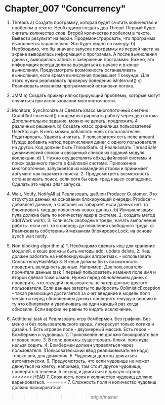 # Chapter_007 "Concurrency"

1. Threads 
    a) Создать программу, которая будет считать количество и пробелом в тексте.
       Необходимо создать два Thread. Первый будет считать количество слов. Второй количество пробелом в тексте.
       Вывести результат на экран.
       Продемонстрировать, что программа выполняется параллельно. Это будет видно по выводу.
    b) Необходимо, что бы вначале запуска программы из первой части на экране выводилась информация о программа. А после вычисления данных, выводилась запись о завершении программы. Важно, эта информация всегда должна выводиться в начале и в конце вычисления.
       Предусмотреть возможность останавливать вычисления, если время вычисления превышает 1 секунде. Для этого нужно реализовать проверку поведения isInterrunt()
    c) Реализовать механизм программнной остановки потока. 
    
2. JMM
    a) Создать пример иллюстрирующий проблемы, которые могут случиться при использовании многопоточности. 
   
3. Monitore, Synchronize
    a) Сделать класс многопоточный счетчик Count#int incremant() продемонстрировать работу через два потока.
       Дополнительное задание, можно не делать. предложить 4 различных решения. 
    b) Создать класс хранилища пользователей UserStorage. В него можно добавлять новых пользователей. 
       Редатировать. Удалять и читать. У пользователя есть поле amount. 
       Нуждо добавить метод перечисления денег с одного пользователя на другой. Код должен быть ThreadSafe. 
    c) Реализовать ThreadSafe динамический список и связанный список из заданий модуля коллекции. 
    d) 1. Нужно осуществлять обход файловой системы и поиск заданного текста в файловой системе. 
          Приложение многопоточное, запускается из командной строки и принимает аргумент как параметр поиска.
       2. Предусмотреть возможность останавливать поиск. если хотя бы один тред нашел совпадение. 
       Cделать это через флаг запуска.
4. Wait, Notify, NotifyAll
    a)  Реализовать шаблон Producer Customer. Это структура данных на основании блокирующей очереди.
       Producer - добавляет данные, а Customer их забирает. если данных нет. то блокировать тред до появления новых данных.
    b)  Инициализация пула должна быть по количеству ядер в системе.
       2. создать метод add(Work work).
       3. Если есть свободные треды, начать выполнение работы. если нет. то в очередь до появления свободного треда. 
    c)  Реализовать собственный механизм блокировок Lock. на основе synch wait notify.
    
5. Non blocking algorithm 
    a) 1. Необходимо сделать кеш для хранение моделей. в кеше должны быть методы 
       add, update delete, 
       2. Кеш должен работать на неблокирующих алгоритмах. - использовать ConcurrencyHashMap
       3. В кеше должна быть возможность проверять валидность данных. Например: 
          Два пользователя прочитали данные task_1 первый пользователь изменил поле имя и второй сделал тоже самое. 
          Нужно перед обновлением данных проверить. что текущий пользователь не затер данные другого пользователя. 
          Если данные затерты то выбросить OplimisticException - такая реализация достигается за счет введение в 
          модель поля version и перед обновлением данных проверять текущую версию и ту что обновляем и увеличивать 
          на один каждый раз когда обновили. Если версии не равны то кидать исключение.
6. Additional task
    a) Реализовать игру бомбермен. Без графики. Без меню и без пользовательского ввода.
       Интересует только логика и дизайн.
       1. Есть игровое поле - двухмерный массив. Есть герои - Бомбермен и чудовища. 
       2. Приложение не должно блокировать все игровое поле.
       3. В поле должны существовать блоки. поля куда нельзя ходить.
       4. Бомбермен должен управляться через пользователя. (Пользовательский ввод реализовывать не надо) только апи, для движения.
       5. Чудовища должны двигаться автоматически. 
       6. Предусмотреть, что если чудовище не может двинуться на клетку. например, там стоит другое чудовище, проверять в течении .5 секунд и двигаться в другую строну.
<<<<<<< HEAD
       7. Сложность поля и количество чудовищ должно варьироваться. 
=======
       7. Сложность поля и количество чудовищ должно варьироваться. 
>>>>>>> origin/master
